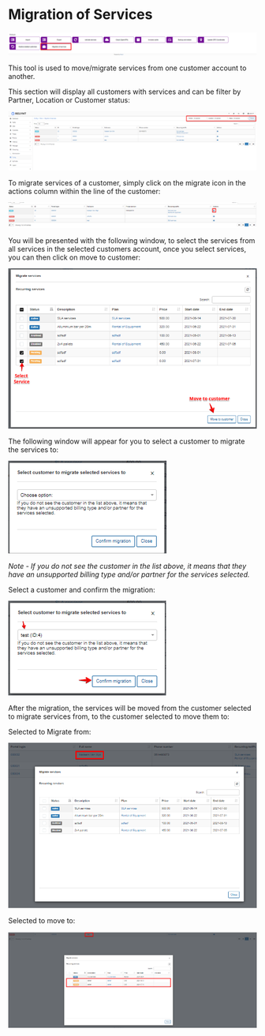 Migration of Services
=================

![](1.png)

This tool is used to move/migrate services from one customer account to another.

This section will display all customers with services and can be filter by Partner, Location or Customer status:

![](2.png)

To migrate services of a customer, simply click on the migrate icon in the actions column within the line of the customer:

![](3.png)

You will be presented with the following window, to select the services from all services in the selected customers account, once you select services, you can then click on move to customer:

![](4.png)

The following window will appear for you to select a customer to migrate the services to:

![](5.png)

*Note - If you do not see the customer in the list above, it means that they have an unsupported billing type and/or partner for the services selected.*

Select a customer and confirm the migration:

![](6.png)

After the migration, the services will be moved from the customer selected to migrate services from, to the customer selected to move them to:

Selected to Migrate from:

![](7.png)

Selected to move to:

![](8.png)
